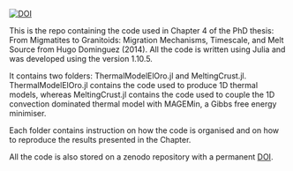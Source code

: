 [![DOI](https://zenodo.org/badge/864538934.svg)](https://doi.org/10.5281/zenodo.13854597)

This is the repo containing the code used in Chapter 4 of the PhD thesis: From Migmatites to Granitoids: Migration Mechanisms, Timescale, and Melt Source from Hugo Dominguez (2014). All the code is written using Julia and was developed using the version 1.10.5. 

It contains two folders: ThermalModelElOro.jl and MeltingCrust.jl. ThermalModelElOro.jl contains the code used to produce 1D thermal models, whereas MeltingCrust.jl contains the code used to couple the 1D convection dominated thermal model with MAGEMin, a Gibbs free energy minimiser. 

Each folder contains instruction on how the code is organised and on how to reproduce the results presented in the Chapter.

All the code is also stored on a zenodo repository with a permanent [DOI](https://doi.org/10.5281/zenodo.13854597).
